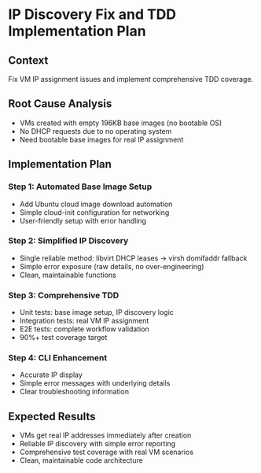 # IP Discovery Fix and TDD Implementation Plan

## Context
Fix VM IP assignment issues and implement comprehensive TDD coverage.

## Root Cause Analysis
- VMs created with empty 196KB base images (no bootable OS)
- No DHCP requests due to no operating system
- Need bootable base images for real IP assignment

## Implementation Plan

### Step 1: Automated Base Image Setup
- Add Ubuntu cloud image download automation
- Simple cloud-init configuration for networking
- User-friendly setup with error handling

### Step 2: Simplified IP Discovery
- Single reliable method: libvirt DHCP leases → virsh domifaddr fallback
- Simple error exposure (raw details, no over-engineering)
- Clean, maintainable functions

### Step 3: Comprehensive TDD
- Unit tests: base image setup, IP discovery logic
- Integration tests: real VM IP assignment
- E2E tests: complete workflow validation
- 90%+ test coverage target

### Step 4: CLI Enhancement
- Accurate IP display
- Simple error messages with underlying details
- Clear troubleshooting information

## Expected Results
- VMs get real IP addresses immediately after creation
- Reliable IP discovery with simple error reporting
- Comprehensive test coverage with real VM scenarios
- Clean, maintainable code architecture